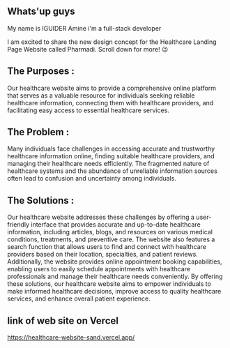 ## Whats'up guys

My name is IGUIDER Amine i'm a full-stack developer

I am excited to share the new design concept for the Healthcare Landing Page Website called Pharmadi. Scroll down for more! 😉

## The Purposes :

Our healthcare website aims to provide a comprehensive online platform that serves as a valuable resource for individuals seeking reliable healthcare information, connecting them with healthcare providers, and facilitating easy access to essential healthcare services.

## The Problem :

Many individuals face challenges in accessing accurate and trustworthy healthcare information online, finding suitable healthcare providers, and managing their healthcare needs efficiently. The fragmented nature of healthcare systems and the abundance of unreliable information sources often lead to confusion and uncertainty among individuals.

## The Solutions :

Our healthcare website addresses these challenges by offering a user-friendly interface that provides accurate and up-to-date healthcare information, including articles, blogs, and resources on various medical conditions, treatments, and preventive care. The website also features a search function that allows users to find and connect with healthcare providers based on their location, specialties, and patient reviews. Additionally, the website provides online appointment booking capabilities, enabling users to easily schedule appointments with healthcare professionals and manage their healthcare needs conveniently. By offering these solutions, our healthcare website aims to empower individuals to make informed healthcare decisions, improve access to quality healthcare services, and enhance overall patient experience.

## link of web site on Vercel

https://healthcare-website-sand.vercel.app/

<!-- npx create-next-app@latest --typescript ./ -->
<!-- https://www.remove.bg/fr/upload -->
